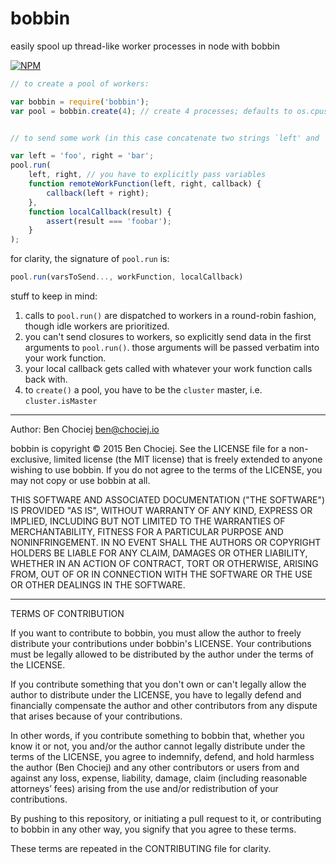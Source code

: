 # bobbin
easily spool up thread-like worker processes in node with bobbin

[![NPM](https://nodei.co/npm/bobbin.png?compact=true)](https://nodei.co/npm/bobbin/)

```javascript
// to create a pool of workers:

var bobbin = require('bobbin');
var pool = bobbin.create(4); // create 4 processes; defaults to os.cpus().length


// to send some work (in this case concatenate two strings `left' and `right'):

var left = 'foo', right = 'bar';
pool.run(
	left, right, // you have to explicitly pass variables
	function remoteWorkFunction(left, right, callback) {
    	callback(left + right);
    },
    function localCallback(result) {
    	assert(result === 'foobar');
    }
);
```

for clarity, the signature of `pool.run` is:

```javascript
pool.run(varsToSend..., workFunction, localCallback)
```

stuff to keep in mind:

1. calls to `pool.run()` are dispatched to workers in a round-robin fashion, though idle workers are prioritized.
2. you can't send closures to workers, so explicitly send data in the first arguments to `pool.run()`. those arguments will be passed verbatim into your work function.
3. your local callback gets called with whatever your work function calls back with.
4. to `create()` a pool, you have to be the `cluster` master, i.e. `cluster.isMaster`

---

Author: Ben Chociej <ben@chociej.io>

bobbin is copyright © 2015 Ben Chociej. See the LICENSE file for a non-exclusive, limited license (the MIT license) that is freely extended to anyone wishing to use bobbin. If you do not agree to the terms of the LICENSE, you may not copy or use bobbin at all.

THIS SOFTWARE AND ASSOCIATED DOCUMENTATION ("THE SOFTWARE") IS PROVIDED "AS IS", WITHOUT WARRANTY OF ANY KIND, EXPRESS OR IMPLIED, INCLUDING BUT NOT LIMITED TO THE WARRANTIES OF MERCHANTABILITY, FITNESS FOR A PARTICULAR PURPOSE AND NONINFRINGEMENT. IN NO EVENT SHALL THE AUTHORS OR COPYRIGHT HOLDERS BE LIABLE FOR ANY CLAIM, DAMAGES OR OTHER LIABILITY, WHETHER IN AN ACTION OF CONTRACT, TORT OR OTHERWISE, ARISING FROM, OUT OF OR IN CONNECTION WITH THE SOFTWARE OR THE USE OR OTHER DEALINGS IN THE SOFTWARE.

---

TERMS OF CONTRIBUTION

If you want to contribute to bobbin, you must allow the author to freely distribute your contributions under bobbin's LICENSE. Your contributions must be legally allowed to be distributed by the author under the terms of the LICENSE.

If you contribute something that you don't own or can't legally allow the author to distribute under the LICENSE, you have to legally defend and financially compensate the author and other contributors from any dispute that arises because of your contributions.

In other words, if you contribute something to bobbin that, whether you know it or not, you and/or the author cannot legally distribute under the terms of the LICENSE, you agree to indemnify, defend, and hold harmless the author (Ben Chociej) and any other contributors or users from and against any loss, expense, liability, damage, claim (including reasonable attorneys’ fees) arising from the use and/or redistribution of your contributions.

By pushing to this repository, or initiating a pull request to it, or contributing to bobbin in any other way, you signify that you agree to these terms.

These terms are repeated in the CONTRIBUTING file for clarity.